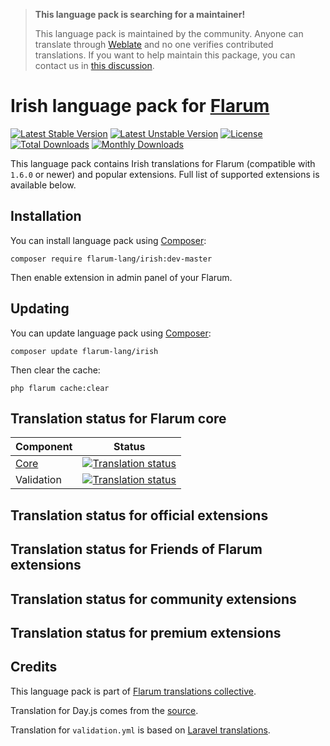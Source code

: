 > **This language pack is searching for a maintainer!**
>
> This language pack is maintained by the community. Anyone can translate through [Weblate](https://weblate.rob006.net/languages/ga/flarum/) and no one verifies contributed translations. If you want to help maintain this package, you can contact us in [this discussion](https://discuss.flarum.org/d/27519-the-flarum-language-project).


# Irish language pack for [Flarum](https://flarum.org/)

[![Latest Stable Version](https://img.shields.io/packagist/v/flarum-lang/irish?color=success&label=stable)](https://packagist.org/packages/flarum-lang/irish) 
[![Latest Unstable Version](https://img.shields.io/packagist/v/flarum-lang/irish?include_prereleases&label=unstable)](https://packagist.org/packages/flarum-lang/irish) 
[![License](https://img.shields.io/packagist/l/flarum-lang/irish)](https://packagist.org/packages/flarum-lang/irish) 
[![Total Downloads](https://img.shields.io/packagist/dt/flarum-lang/irish)](https://packagist.org/packages/flarum-lang/irish/stats) 
[![Monthly Downloads](https://img.shields.io/packagist/dm/flarum-lang/irish)](https://packagist.org/packages/flarum-lang/irish/stats) 

This language pack contains Irish translations for Flarum (compatible with `1.6.0` or newer) and popular extensions. Full list of supported extensions is available below.


## Installation

You can install language pack using [Composer](https://getcomposer.org/):

```console
composer require flarum-lang/irish:dev-master
```

Then enable extension in admin panel of your Flarum.


## Updating

You can update language pack using [Composer](https://getcomposer.org/):

```console
composer update flarum-lang/irish
```

Then clear the cache:

```console
php flarum cache:clear
```


## Translation status for Flarum core

| Component | Status |
| --- | --- |
| [Core](https://github.com/flarum/flarum-core) | [![Translation status](https://weblate.rob006.net/widgets/flarum/ga/core/svg-badge.svg)](https://weblate.rob006.net/projects/flarum/core/ga/) |
| Validation | [![Translation status](https://weblate.rob006.net/widgets/flarum/ga/validation/svg-badge.svg)](https://weblate.rob006.net/projects/flarum/validation/ga/) |


## Translation status for official extensions

<!-- flarum-extensions-list-start -->
<!-- flarum-extensions-list-stop -->


## Translation status for Friends of Flarum extensions

<!-- fof-extensions-list-start -->
<!-- fof-extensions-list-stop -->


## Translation status for community extensions

<!-- various-extensions-list-start -->
<!-- various-extensions-list-stop -->


## Translation status for premium extensions

<!-- premium-extensions-list-start -->
<!-- premium-extensions-list-stop -->


## Credits

This language pack is part of [Flarum translations collective](https://github.com/rob006-software/flarum-translations).

Translation for Day.js comes from the [source](https://github.com/iamkun/dayjs/blob/v1.10.4/src/locale/ga.js).

Translation for `validation.yml` is based on [Laravel translations](https://github.com/Laravel-Lang/lang/blob/8.1.3/src/ga/validation.php).
